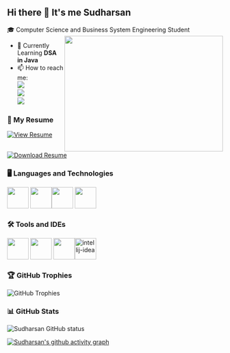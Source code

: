 ## Hi there 👋 It's me Sudharsan

🎓 Computer Science and Business System Engineering Student  
<img align="right" width="370" height="270" src="https://algorithmman.com/wp-content/uploads/2024/07/Future-Trends-in-Object-Oriented-Programming.gif">
- 🎯  Currently Learning **DSA in Java**    
- 📫 How to reach me: 
<br > [<img src="https://img.shields.io/badge/LinkedIn-0077B5?style=for-the-badge&logo=linkedin&logoColor=white" />](https://www.linkedin.com/in/sudharsan336)<br />[<img src="https://img.shields.io/badge/Gmail-D14836?style=for-the-badge&logo=gmail&logoColor=white" />](https://mail.google.com/mail/?view=cm&fs=1&to=sudharsan.ramachandran336@gmail.com)<br>[<img src="https://img.shields.io/badge/instagram-d62976?style=for-the-badge&logo=instagram&logoColor=white" />](https://instagram.com/classy_sudhan)<br>


### 📄 My Resume
[![View Resume](https://img.shields.io/badge/View_Resume-blue?style=for-the-badge&logo=read-the-docs&logoColor=white)](https://github.com/Sudharsan-336/Sudharsan-336/blob/main/Sudharsan%20R%20-%20Resume.pdf)[![Download Resume](https://img.shields.io/badge/Download_Resume-green?style=for-the-badge&logo=read-the-docs&logoColor=white)](https://raw.githubusercontent.com/Sudharsan-336/Sudharsan-336/main/Sudharsan%20R%20-%20Resume.pdf)


### 🖥️ Languages and Technologies
<img height="50" width="50" src="https://img.icons8.com/color/48/000000/html-5.png" /> <img height="50" width="50" src="https://img.icons8.com/color/48/000000/css3.png" /><img height="50" width="50" src="https://img.icons8.com/color/48/000000/java-coffee-cup-logo.png" /> <img height="50" width="50" src="https://img.icons8.com/color/48/000000/mysql-logo.png"/>


### 🛠️ Tools and  IDEs
<img height="50" width="50" src="https://img.icons8.com/color/48/000000/visual-studio-code-2019.png"/> <img height="50" width="50" src="https://img.icons8.com/color/50/000000/git.png"/> <img height="50" src="https://img.icons8.com/officel/480/null/java-eclipse.png"/><img width="50" height="50" src="https://img.icons8.com/fluency/48/intellij-idea.png" alt="intellij-idea"/>


### 🏆 GitHub Trophies
![GitHub Trophies](https://github-profile-trophy.vercel.app/?username=sudharsan-336&theme=tokyonight&no-frame=true&no-bg=false&margin-w=4)

### 📊 GitHub Stats
![Sudharsan GitHub status](https://github-readme-stats.vercel.app/api?username=sudharsan-336&theme=dark&show_icons=true&hide=issues,contribs)

[![Sudharsan's github activity graph](https://github-readme-activity-graph.vercel.app/graph?username=sudharsan-336&bg_color=000000&color=ffffff&line=00ff11&point=ffffff&area=true&hide_border=true)](https://github.com/sudharsan-336)





